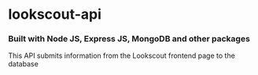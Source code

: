 # lookscout-api

### Built with Node JS, Express JS, MongoDB and other packages
This API submits information from the Lookscout frontend page to the database
